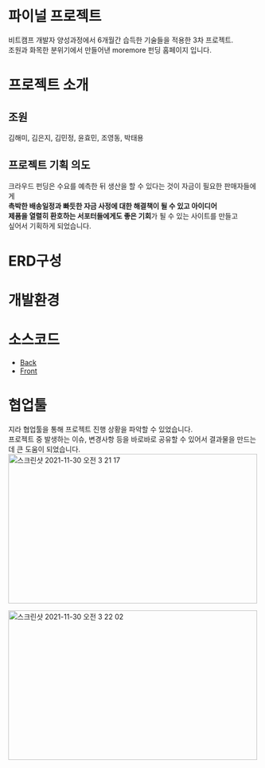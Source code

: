# 파이널 프로젝트
비트캠프 개발자 양성과정에서 6개월간 습득한 기술들을 적용한 3차 프로젝트.<br>
조원과 화목한 분위기에서 만들어낸 moremore 펀딩 홈페이지 입니다.

# 프로젝트 소개
 ## 조원
 김해미, 김은지, 김민정, 윤효민, 조영동, 박태용
 ## 프로젝트 기획 의도
 크라우드 펀딩은 수요를 예측한 뒤 생산을 할 수 있다는 것이 자금이 필요한 판매자들에게<br>
 <strong>촉박한 배송일정과 빠듯한 자금 사정에 대한 해결책이 될 수 있고 아이디어<br>
 제품을 열렬히 환호하는 서포터들에게도 좋은 기회</strong>가 될 수 있는 사이트를 만들고<br>
 싶어서 기획하게 되었습니다.
 

# ERD구성

# 개발환경

# 소스코드
* [Back](/java/com/spring/more)
* [Front](/webapp)

# 협업툴
지라 협업툴을 통해 프로젝트 진행 상황을 파악할 수 있었습니다.<br>
프로젝트 중 발생하는 이슈, 변경사항 등을 바로바로 공유할 수 있어서 결과물을 만드는데 큰 도움이 되었습니다.<br>
<img width="500px" height="300px" alt="스크린샷 2021-11-30 오전 3 21 17" src="https://user-images.githubusercontent.com/86910922/143922072-5e4ab060-7837-44ac-a4c8-1ea60832392b.png">

<img width="500px" height="300px" alt="스크린샷 2021-11-30 오전 3 22 02" src="https://user-images.githubusercontent.com/86910922/143922258-5eac8980-9cb9-4f8e-bf92-3449094114d7.png">
